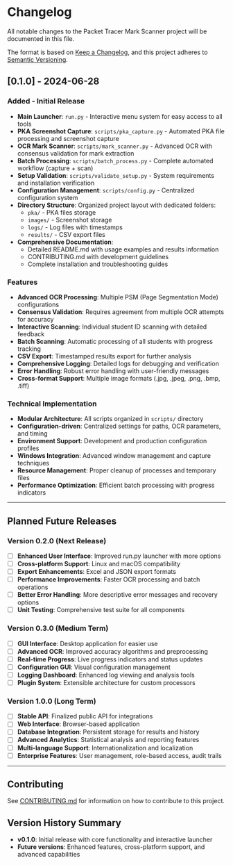 # Changelog

All notable changes to the Packet Tracer Mark Scanner project will be documented in this file.

The format is based on [Keep a Changelog](https://keepachangelog.com/en/1.0.0/),
and this project adheres to [Semantic Versioning](https://semver.org/spec/v2.0.0.html).

## [0.1.0] - 2024-06-28

### Added - Initial Release
- **Main Launcher**: `run.py` - Interactive menu system for easy access to all tools
- **PKA Screenshot Capture**: `scripts/pka_capture.py` - Automated PKA file processing and screenshot capture
- **OCR Mark Scanner**: `scripts/mark_scanner.py` - Advanced OCR with consensus validation for mark extraction
- **Batch Processing**: `scripts/batch_process.py` - Complete automated workflow (capture + scan)
- **Setup Validation**: `scripts/validate_setup.py` - System requirements and installation verification
- **Configuration Management**: `scripts/config.py` - Centralized configuration system
- **Directory Structure**: Organized project layout with dedicated folders:
  - `pka/` - PKA files storage
  - `images/` - Screenshot storage
  - `logs/` - Log files with timestamps
  - `results/` - CSV export files
- **Comprehensive Documentation**:
  - Detailed README.md with usage examples and results information
  - CONTRIBUTING.md with development guidelines
  - Complete installation and troubleshooting guides

### Features
- **Advanced OCR Processing**: Multiple PSM (Page Segmentation Mode) configurations
- **Consensus Validation**: Requires agreement from multiple OCR attempts for accuracy
- **Interactive Scanning**: Individual student ID scanning with detailed feedback
- **Batch Scanning**: Automatic processing of all students with progress tracking
- **CSV Export**: Timestamped results export for further analysis
- **Comprehensive Logging**: Detailed logs for debugging and verification
- **Error Handling**: Robust error handling with user-friendly messages
- **Cross-format Support**: Multiple image formats (.jpg, .jpeg, .png, .bmp, .tiff)

### Technical Implementation
- **Modular Architecture**: All scripts organized in `scripts/` directory
- **Configuration-driven**: Centralized settings for paths, OCR parameters, and timing
- **Environment Support**: Development and production configuration profiles
- **Windows Integration**: Advanced window management and capture techniques
- **Resource Management**: Proper cleanup of processes and temporary files
- **Performance Optimization**: Efficient batch processing with progress indicators

---

## Planned Future Releases

### Version 0.2.0 (Next Release)
- [ ] **Enhanced User Interface**: Improved run.py launcher with more options
- [ ] **Cross-platform Support**: Linux and macOS compatibility
- [ ] **Export Enhancements**: Excel and JSON export formats
- [ ] **Performance Improvements**: Faster OCR processing and batch operations
- [ ] **Better Error Handling**: More descriptive error messages and recovery options
- [ ] **Unit Testing**: Comprehensive test suite for all components

### Version 0.3.0 (Medium Term)
- [ ] **GUI Interface**: Desktop application for easier use
- [ ] **Advanced OCR**: Improved accuracy algorithms and preprocessing
- [ ] **Real-time Progress**: Live progress indicators and status updates
- [ ] **Configuration GUI**: Visual configuration management
- [ ] **Logging Dashboard**: Enhanced log viewing and analysis tools
- [ ] **Plugin System**: Extensible architecture for custom processors

### Version 1.0.0 (Long Term)
- [ ] **Stable API**: Finalized public API for integrations
- [ ] **Web Interface**: Browser-based application
- [ ] **Database Integration**: Persistent storage for results and history
- [ ] **Advanced Analytics**: Statistical analysis and reporting features
- [ ] **Multi-language Support**: Internationalization and localization
- [ ] **Enterprise Features**: User management, role-based access, audit trails

---

## Contributing

See [CONTRIBUTING.md](CONTRIBUTING.md) for information on how to contribute to this project.

## Version History Summary

- **v0.1.0**: Initial release with core functionality and interactive launcher
- **Future versions**: Enhanced features, cross-platform support, and advanced capabilities
